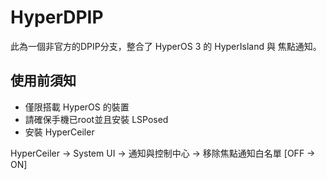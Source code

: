 # HyperDPIP
此為一個非官方的DPIP分支，整合了 HyperOS 3 的 HyperIsland 與 焦點通知。
## 使用前須知
- 僅限搭載 HyperOS 的裝置
- 請確保手機已root並且安裝 LSPosed
- 安裝 HyperCeiler

HyperCeiler -> System UI -> 通知與控制中心 -> 移除焦點通知白名單 [OFF -> ON]
